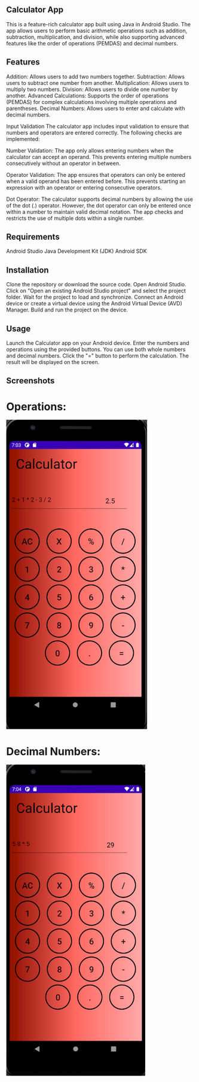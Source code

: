 ## Calculator App
This is a feature-rich calculator app built using Java in Android Studio. The app allows users to perform basic arithmetic operations such as addition, subtraction, multiplication, and division, while also supporting advanced features like the order of operations (PEMDAS) and decimal numbers.

## Features
Addition: Allows users to add two numbers together.
Subtraction: Allows users to subtract one number from another.
Multiplication: Allows users to multiply two numbers.
Division: Allows users to divide one number by another.
Advanced Calculations: Supports the order of operations (PEMDAS) for complex calculations involving multiple operations and parentheses.
Decimal Numbers: Allows users to enter and calculate with decimal numbers.

Input Validation
The calculator app includes input validation to ensure that numbers and operators are entered correctly. The following checks are implemented:

Number Validation: The app only allows entering numbers when the calculator can accept an operand. This prevents entering multiple numbers consecutively without an operator in between.

Operator Validation: The app ensures that operators can only be entered when a valid operand has been entered before. This prevents starting an expression with an operator or entering consecutive operators.

Dot Operator: The calculator supports decimal numbers by allowing the use of the dot (.) operator. However, the dot operator can only be entered once within a number to maintain valid decimal notation. The app checks and restricts the use of multiple dots within a single number.

## Requirements
Android Studio
Java Development Kit (JDK)
Android SDK

## Installation
Clone the repository or download the source code.
Open Android Studio.
Click on "Open an existing Android Studio project" and select the project folder.
Wait for the project to load and synchronize.
Connect an Android device or create a virtual device using the Android Virtual Device (AVD) Manager.
Build and run the project on the device.

## Usage
Launch the Calculator app on your Android device.
Enter the numbers and operations using the provided buttons. You can use both whole numbers and decimal numbers.
Click the "=" button to perform the calculation.
The result will be displayed on the screen.

## Screenshots

# Operations:

![Screenshot](screenshots/pemdas.png)

# Decimal Numbers:

![Screenshot](screenshots/decimal.png)
